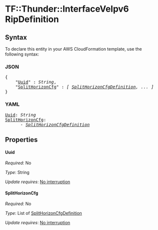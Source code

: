 # TF::Thunder::InterfaceVeIpv6 RipDefinition

## Syntax

To declare this entity in your AWS CloudFormation template, use the following syntax:

### JSON

<pre>
{
    "<a href="#uuid" title="Uuid">Uuid</a>" : <i>String</i>,
    "<a href="#splithorizoncfg" title="SplitHorizonCfg">SplitHorizonCfg</a>" : <i>[ <a href="splithorizoncfgdefinition.md">SplitHorizonCfgDefinition</a>, ... ]</i>
}
</pre>

### YAML

<pre>
<a href="#uuid" title="Uuid">Uuid</a>: <i>String</i>
<a href="#splithorizoncfg" title="SplitHorizonCfg">SplitHorizonCfg</a>: <i>
      - <a href="splithorizoncfgdefinition.md">SplitHorizonCfgDefinition</a></i>
</pre>

## Properties

#### Uuid

_Required_: No

_Type_: String

_Update requires_: [No interruption](https://docs.aws.amazon.com/AWSCloudFormation/latest/UserGuide/using-cfn-updating-stacks-update-behaviors.html#update-no-interrupt)

#### SplitHorizonCfg

_Required_: No

_Type_: List of <a href="splithorizoncfgdefinition.md">SplitHorizonCfgDefinition</a>

_Update requires_: [No interruption](https://docs.aws.amazon.com/AWSCloudFormation/latest/UserGuide/using-cfn-updating-stacks-update-behaviors.html#update-no-interrupt)

